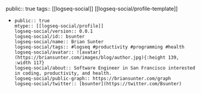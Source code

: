 public:: true
tags:: [[logseq-social]] [[logseq-social/profile-template]]

- ```edn
  public:: true
  mtype:: [[logseq-social/profile]]
  logseq-social/version:: 0.0.1
  logseq-social/id:: bsunter
  logseq-social/name:: Brian Sunter
  logseq-social/tags:: #logseq #productivity #programming #health
  logseq-social/avatar:: ![avatar](https://briansunter.com/images/blog/author.jpg){:height 139, :width 117}
  logseq-social/about:: Software Engineer in San Francisco interested in coding, productivity, and health.
  logseq-social/public-graph:: https://briansunter.com/graph
  logseq-social/twitter:: [bsunter](https://twitter.com/Bsunter)
  ```